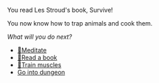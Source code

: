 You read Les Stroud's book, Survive!

You now know how to trap animals and cook them.

*What will you do next?*

- [🧘Meditate](1-1A.md)
- [📖Read a book](1-1B.md)
- [💪Train muscles](0-1A.md)
- [Go into dungeon](../1/2.md)
